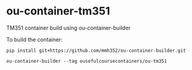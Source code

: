 # ou-container-tm351
TM351 container build using ou-container-builder

To build the container:

```
pip install git+https://github.com/mmh352/ou-container-builder.git

ou-container-builder --tag ousefulcoursecontainers/ou-tm351
```
